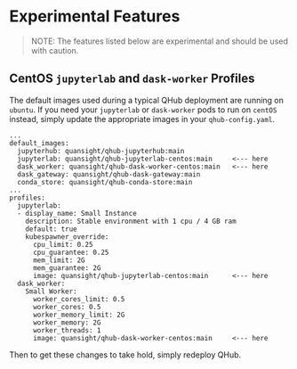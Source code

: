 # Experimental Features

> NOTE: The features listed below are experimental and should be used with caution.


## CentOS `jupyterlab` and `dask-worker` Profiles

The default images used during a typical QHub deployment are running on `ubuntu`. If you need your `jupyterlab` or `dask-worker` pods to run on `centOS` instead, simply update the appropriate images in your `qhub-config.yaml`.

```
...
default_images:
  jupyterhub: quansight/qhub-jupyterhub:main
  jupyterlab: quansight/qhub-jupyterlab-centos:main     <--- here
  dask_worker: quansight/qhub-dask-worker-centos:main   <--- here
  dask_gateway: quansight/qhub-dask-gateway:main
  conda_store: quansight/qhub-conda-store:main
...
profiles:
  jupyterlab:
  - display_name: Small Instance
    description: Stable environment with 1 cpu / 4 GB ram
    default: true
    kubespawner_override:
      cpu_limit: 0.25
      cpu_guarantee: 0.25
      mem_limit: 2G
      mem_guarantee: 2G
      image: quansight/qhub-jupyterlab-centos:main      <--- here
  dask_worker:
    Small Worker:
      worker_cores_limit: 0.5
      worker_cores: 0.5
      worker_memory_limit: 2G
      worker_memory: 2G
      worker_threads: 1
      image: quansight/qhub-dask-worker-centos:main     <--- here
```

Then to get these changes to take hold, simply redeploy QHub.
